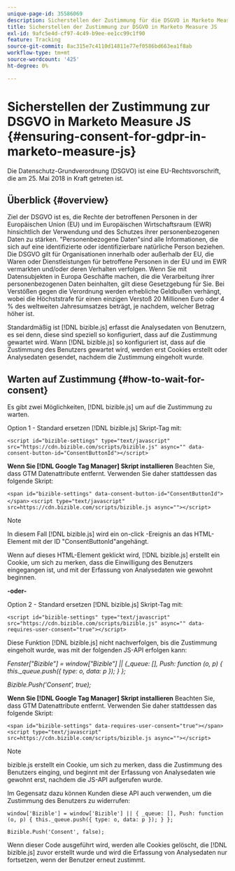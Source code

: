 ```yaml
---
unique-page-id: 35586069
description: Sicherstellen der Zustimmung für die DSGVO in Marketo Measure JS - Marketo Measure - Produktdokumentation
title: Sicherstellen der Zustimmung zur DSGVO in Marketo Measure JS
exl-id: 9afc5e4d-cf97-4c49-b9ee-ee1cc99c1f90
feature: Tracking
source-git-commit: 8ac315e7c4110d14811e77ef0586bd663ea1f8ab
workflow-type: tm+mt
source-wordcount: '425'
ht-degree: 0%

---
```


# Sicherstellen der Zustimmung zur DSGVO in Marketo Measure JS {#ensuring-consent-for-gdpr-in-marketo-measure-js}

Die Datenschutz-Grundverordnung (DSGVO) ist eine EU-Rechtsvorschrift, die am 25. Mai 2018 in Kraft getreten ist.

## Überblick {#overview}

Ziel der DSGVO ist es, die Rechte der betroffenen Personen in der Europäischen Union (EU) und im Europäischen Wirtschaftsraum (EWR) hinsichtlich der Verwendung und des Schutzes ihrer personenbezogenen Daten zu stärken. &quot;Personenbezogene Daten&quot;sind alle Informationen, die sich auf eine identifizierte oder identifizierbare natürliche Person beziehen. Die DSGVO gilt für Organisationen innerhalb oder außerhalb der EU, die Waren oder Dienstleistungen für betroffene Personen in der EU und im EWR vermarkten und/oder deren Verhalten verfolgen. Wenn Sie mit Datensubjekten in Europa Geschäfte machen, die die Verarbeitung ihrer personenbezogenen Daten beinhalten, gilt diese Gesetzgebung für Sie. Bei Verstößen gegen die Verordnung werden erhebliche Geldbußen verhängt, wobei die Höchststrafe für einen einzigen Verstoß 20 Millionen Euro oder 4 % des weltweiten Jahresumsatzes beträgt, je nachdem, welcher Betrag höher ist.

Standardmäßig ist [!DNL bizible.js] erfasst die Analysedaten von Benutzern, es sei denn, diese sind speziell so konfiguriert, dass auf die Zustimmung gewartet wird. Wann [!DNL bizible.js] so konfiguriert ist, dass auf die Zustimmung des Benutzers gewartet wird, werden erst Cookies erstellt oder Analysedaten gesendet, nachdem die Zustimmung eingeholt wurde.

## Warten auf Zustimmung {#how-to-wait-for-consent}

Es gibt zwei Möglichkeiten, [!DNL bizible.js] um auf die Zustimmung zu warten.

Option 1 - Standard ersetzen [!DNL bizible.js] Skript-Tag mit:

`<script id="bizible-settings" type="text/javascript" src="https://cdn.bizible.com/scripts/bizible.js" async="" data-consent-button-id="ConsentButtonId"></script>`

**Wenn Sie [!DNL Google Tag Manager] Skript installieren** Beachten Sie, dass GTM Datenattribute entfernt. Verwenden Sie daher stattdessen das folgende Skript:

`<span id="bizible-settings" data-consent-button-id="ConsentButtonId"></span>`
`<script type="text/javascript" src=https://cdn.bizible.com/scripts/bizible.js async=""></script>`

>[!NOTE]
>
>In diesem Fall [!DNL bizible.js] wird ein on-click -Ereignis an das HTML-Element mit der ID &quot;ConsentButtonId&quot;angehängt.

Wenn auf dieses HTML-Element geklickt wird, [!DNL bizible.js] erstellt ein Cookie, um sich zu merken, dass die Einwilligung des Benutzers eingegangen ist, und mit der Erfassung von Analysedaten wie gewohnt beginnen.

**-oder-**

Option 2 - Standard ersetzen [!DNL bizible.js] Skript-Tag mit:

`<script id="bizible-settings" type="text/javascript" src="https://cdn.bizible.com/scripts/bizible.js" async="" data-requires-user-consent="true"></script>`

Diese Funktion [!DNL bizible.js] nicht nachverfolgen, bis die Zustimmung eingeholt wurde, was mit der folgenden JS-API erfolgen kann:

*Fenster[&quot;Bizible&quot;] = window[&quot;Bizible&quot;] || {_queue: [], Push: function (o, p) { this._queue.push({ type: o, data: p }); } };*

*Bizible.Push(&#39;Consent&#39;, true);*

**Wenn Sie [!DNL Google Tag Manager] Skript installieren** Beachten Sie, dass GTM Datenattribute entfernt. Verwenden Sie daher stattdessen das folgende Skript:

`<span id="bizible-settings" data-requires-user-consent="true"></span>`
`<script type="text/javascript" src=https://cdn.bizible.com/scripts/bizible.js async=""></script>`

>[!NOTE]
>
>bizible.js erstellt ein Cookie, um sich zu merken, dass die Zustimmung des Benutzers einging, und beginnt mit der Erfassung von Analysedaten wie gewohnt erst, nachdem die JS-API aufgerufen wurde.

Im Gegensatz dazu können Kunden diese API auch verwenden, um die Zustimmung des Benutzers zu widerrufen:

`window['Bizible'] = window['Bizible'] || { _queue: [], Push: function (o, p) { this._queue.push({ type: o, data: p }); } };`

`Bizible.Push('Consent', false);`

Wenn dieser Code ausgeführt wird, werden alle Cookies gelöscht, die [!DNL bizible.js] zuvor erstellt wurde und wird die Erfassung von Analysedaten nur fortsetzen, wenn der Benutzer erneut zustimmt.
